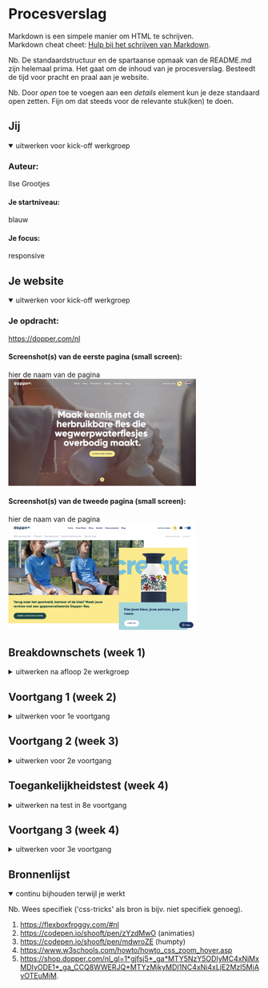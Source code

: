 # Procesverslag
Markdown is een simpele manier om HTML te schrijven.  
Markdown cheat cheet: [Hulp bij het schrijven van Markdown](https://github.com/adam-p/markdown-here/wiki/Markdown-Cheatsheet).

Nb. De standaardstructuur en de spartaanse opmaak van de README.md zijn helemaal prima. Het gaat om de inhoud van je procesverslag. Besteedt de tijd voor pracht en praal aan je website.

Nb. Door *open* toe te voegen aan een *details* element kun je deze standaard open zetten. Fijn om dat steeds voor de relevante stuk(ken) te doen.





## Jij

<details open>
<summary>uitwerken voor kick-off werkgroep</summary>

### Auteur:
Ilse Grootjes

#### Je startniveau:
blauw

#### Je focus:
responsive
 
</details>





## Je website

<details open>
<summary>uitwerken voor kick-off werkgroep</summary>

### Je opdracht:
https://dopper.com/nl 

#### Screenshot(s) van de eerste pagina (small screen): 
hier de naam van de pagina  
<img src="images/homepaginafoto.png" width="375px" alt="omschrijving van de pagina">

#### Screenshot(s) van de tweede pagina (small screen):
hier de naam van de pagina  
<img src="images/shoppaginafoto.png" width="375px" alt="omschrijving van de pagina">
 
</details>





## Breakdownschets (week 1)

<details>
<summary>uitwerken na afloop 2e werkgroep</summary>

### de hele pagina: 
<img src="images/breakdown1.png" width="200px" alt="breakdown van de pagina">


</details>





## Voortgang 1 (week 2)

<details>
<summary>uitwerken voor 1e voortgang</summary>

### Stand van zaken
Ik vind het moeilijk om te zien wanneer ik met flexbox of met positioneren moet werken. 


### Agenda voor meeting
samen met je groepje opstellen

Ik wilde graag weten hoe ik mijn sections het beste kon stylen. Vooral bij de 2 sections die niet onder elkaar staan.
<img src="images/moeilijkeSections.png" width="375px" alt="moeilijke sections">




### Verslag van meeting
hier na afloop snel de uitkomsten van de meeting vastleggen

- Ik weet nu hoe ik de sections moet stylen.
- Ik weet hoe ik 'prettier' kan gebruiken
- Ik moet beginnen met de header
- De header staan in de body

</details>





## Voortgang 2 (week 3)

<details>
<summary>uitwerken voor 2e voortgang</summary>

### Stand van zaken
Ik vond het moeilijk om te bepalen hoe ik nu door moest gaan. Naar mijn idee zijn de dingen die ik nu nog moet doen veel ingewikkelder dan de dingen die ik nu gedaan heb. Dus ik had tijdens de les ff een opzetje nodig haha.


### Agenda voor meeting

Ik heb deze week nog niet echt specifieke vragen. Misschien dat ik even wil kijken of de manier waar ik mijn headers neer zet.


### Verslag van meeting
hier na afloop snel de uitkomsten van de meeting vastleggen

- Ik heb geleerd hoe ik een icoon in een button kan zetten.
- Ik moet nog een keer de animatie oefeningen goed doornemen

</details>





## Toegankelijkheidstest (week 4)

<details>
<summary>uitwerken na test in 8e voortgang</summary>

### Bevindingen
Lijst met je bevindingen die in de test naar voren kwamen:

#### Kleur
De kleuren op het scherm zijn goed in contrast. Hier ben ik achter gekomen met de gele bril. Het enige wat er nog veranderd moet worden is de witte tekst op een gele achtergrond. Hierdoor is het beter te lezen

#### Titel Tekstgrootte. 
De letters zijn door 2 brillen, en bij de concentratie test niet goed te lezen. Daarvoor zouden de p'tjes en ondertitels een stukje groter kunnen.

#### Buttons 
De oplossing voor de moterieke test is lastig als je op een website veel content wilt plaatsen. Ik denk dat dat bij mij wel mee valt. De buttons kunnen misschien wat groter om de button beter te kunnen raten

</details>





## Voortgang 3 (week 4)

<details>
<summary>uitwerken voor 3e voortgang</summary>

### Stand van zaken
Ik ben best goed op weg. Ik moet alleen nog de buttons stylen, en iets animeren.


### Agenda voor meeting
samen met je groepje opstellen

Wat kan ik animeren?
Hoe werkt mn loop filmpje in de eerste section?
Hoe kan ik een makkelijke versie maken van de buttons van de site?


### Verslag van meeting
hier na afloop snel de uitkomsten van de meeting vastleggen

- Ik heb met Zaid lang gewerkt aan mijn button
- Ik weet hoe ik mn filmpje in de eerste section kan maken.

</details>







## Bronnenlijst

<details open>
<summary>continu bijhouden terwijl je werkt</summary>

Nb. Wees specifiek ('css-tricks' als bron is bijv. niet specifiek genoeg).

1. https://flexboxfroggy.com/#nl 
2. https://codepen.io/shooft/pen/zYzdMwO (animaties)
3. https://codepen.io/shooft/pen/mdwroZE (humpty)
4. https://www.w3schools.com/howto/howto_css_zoom_hover.asp 
5. https://shop.dopper.com/nl_gl=1*gjfsj5*_ga*MTY5NzY5ODIyMC4xNjMxMDIyODE1*_ga_CCQ8WWERJQ*MTYzMjkyMDI1NC4xNi4xLjE2MzI5MjAyOTEuMjM. 

</details>